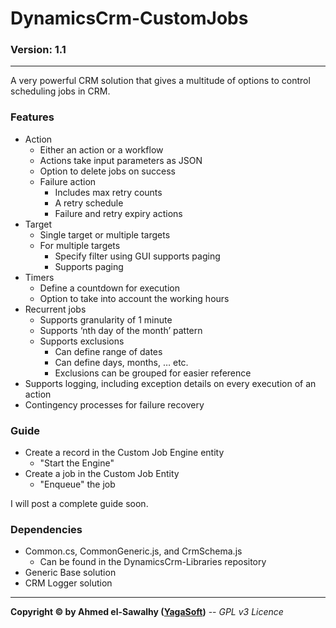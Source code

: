 # DynamicsCrm-CustomJobs
### Version: 1.1
---

A very powerful CRM solution that gives a multitude of options to control scheduling jobs in CRM.

### Features

  + Action
    + Either an action or a workflow
    + Actions take input parameters as JSON
    + Option to delete jobs on success
    + Failure action
      + Includes max retry counts
      + A retry schedule
      + Failure and retry expiry actions
  + Target
    + Single target or multiple targets
    + For multiple targets
      + Specify filter using GUI supports paging
      + Supports paging
  + Timers
    + Define a countdown for execution
    + Option to take into account the working hours
  + Recurrent jobs
    + Supports granularity of 1 minute
    + Supports ‘nth day of the month’ pattern
    + Supports exclusions
      + Can define range of dates
      + Can define days, months, … etc.
      + Exclusions can be grouped for easier reference
  + Supports logging, including exception details on every execution of an action
  + Contingency processes for failure recovery

### Guide

  + Create a record in the Custom Job Engine entity
	+ "Start the Engine"
  + Create a job in the Custom Job Entity
	+ "Enqueue" the job

I will post a complete guide soon.

### Dependencies

  + Common.cs, CommonGeneric.js, and CrmSchema.js
    + Can be found in the DynamicsCrm-Libraries repository
  + Generic Base solution
  + CRM Logger solution

---
**Copyright &copy; by Ahmed el-Sawalhy ([YagaSoft](http://yagasoft.com))** -- _GPL v3 Licence_
